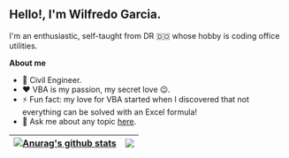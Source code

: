 ## Hello!, I'm Wilfredo Garcia.

I'm an enthusiastic, self-taught from DR :dominican_republic: whose hobby is coding office utilities. 

**About me**
- 💼  Civil Engineer.
- ♥️ VBA is my passion, my secret love 😉.
- ⚡ Fun fact: my love for VBA started when I discovered that not everything can be solved with an Excel formula!
- 💬 Ask me about any topic [here](https://github.com/ws-garcia/ws-garcia/issues).

| <a href="https://github.com/ws-garcia/github-readme-stats"><img align="center" src="https://github-readme-stats.vercel.app/api?username=ws-garcia&show_icons=true&include_all_commits=true&theme=buefy&hide_border=true" alt="Anurag's github stats" /></a> | <a href="https://github.com/ws-garcia/github-readme-stats"><img align="center" src="https://github-readme-stats.vercel.app/api/top-langs/?username=ws-garcia&layout=compact&theme=buefy&hide_border=true" /></a> |
| ------------- | ------------- |
<!--
**ws-garcia/ws-garcia** is a ✨ _special_ ✨ repository because its `README.md` (this file) appears on your GitHub profile.

Here are some ideas to get you started:

- 🔭 I’m currently working on ...
- 🌱 I’m currently learning ...
- 👯 I’m looking to collaborate on ...
- 🤔 I’m looking for help with ...
- 💬 Ask me about ...
- 📫 How to reach me: ...
- 😄 Pronouns: ...
- ⚡ Fun fact: ...
-->
